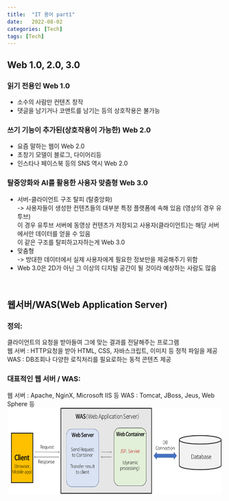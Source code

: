 ```yaml
---
title:  "IT 용어 part1"
date:   2022-08-02
categories: [Tech]
tags: [Tech]
---
```


## Web 1.0, 2.0, 3.0

### 읽기 전용인 Web 1.0     
- 소수의 사람만 컨텐츠 창작
- 댓글을 남기거나 코맨트를 남기는 등의 상호작용은 불가능
### 쓰기 기능이 추가된(상호작용이 가능한) Web 2.0       
- 요즘 말하는 웹이 Web 2.0
- 초창기 모델이 블로그, 다이어리등
- 인스타나 페이스북 등의 SNS 역시 Web 2.0
### 탈중앙화와 AI를 활용한 사용자 맞춤형 Web 3.0
- 서버-클라이언트 구조 탈피 (탈중앙화)      
  -> 사용자들이 생성한 컨텐츠들의 대부분 특정 플랫폼에 속해 있음 (영상의 경우 유투브)       
  이 경우 유투브 서버에 동영상 컨텐츠가 저장되고 사용자(클라이언트)는 해당 서버에서만 데이터를 얻을 수 있음     
  이 같은 구조를 탈피하고자하는게 Web 3.0
- 맞춤형        
  -> 방대한 데이터에서 실제 사용자에게 필요한 정보만을 제공해주기 위함
- Web 3.0은 2D가 아닌 그 이상의 디지털 공간이 될 것이라 예상하는 사람도 많음

<br>

## 웹서버/WAS(Web Application Server)
### 정의: 
클라이언트의 요청을 받아들여 그에 맞는 결과를 전달해주는 프로그램       
웹 서버 : HTTP요청을 받아 HTML, CSS, 자바스크립트, 이미지 등 정적 파일을 제공       
WAS : DB조회나 다양한 로직처리를 필요로하는 동적 콘텐츠 제공
### 대표적인 웹 서버 / WAS:
웹 서버 : Apache, NginX, Microsoft IIS 등
WAS : Tomcat, JBoss, Jeus, Web Sphere 등        
<img src="../images/post/webserver-vs-was.png" width="500px" height="200px" title="Web vs Was">



